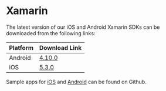 # Xamarin

The latest version of our iOS and Android Xamarin SDKs can be downloaded from the following links:

| Platform | Download Link |
| :--- | :--- |
| Android | [4.10.0](https://s3-eu-west-1.amazonaws.com/sentiance-u1-sdk-downloads/android/xamarin/sentiance-android-sdk-4.10.0.dll) |
| iOS | [5.3.0](https://sentiance-sdk.s3-eu-west-1.amazonaws.com/ios/xamarin/sentiance-ios-sdk-5.3.0.zip) |

Sample apps for [iOS](https://github.com/sentiance/sdk-starter-ios-xamarin) and [Android](https://github.com/sentiance/sdk-starter-android-xamarin) can be found on Github. 

